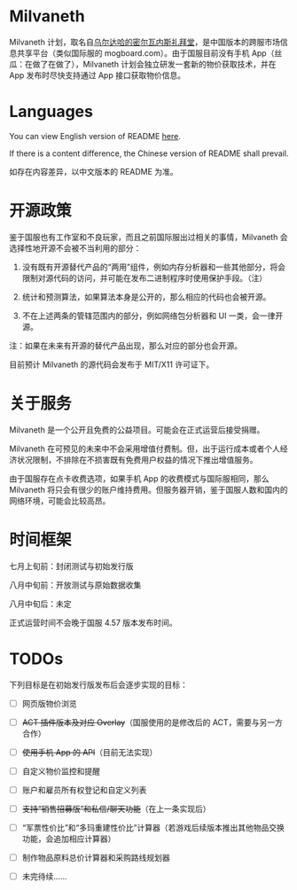 # Milvaneth

Milvaneth 计划，取名自[乌尔达哈的密尔瓦内斯礼拜堂](https://ffxiv.gamerescape.com/wiki/Milvaneth_Sacrarium)，是中国版本的跨服市场信息共享平台（类似国际服的 mogboard.com）。由于国服目前没有手机 App（丝瓜：在做了在做了），Milvaneth 计划会独立研发一套新的物价获取技术，并在 App 发布时尽快支持通过 App 接口获取物价信息。

# Languages

You can view English version of README [here](https://github.com/menphnia/Milvaneth/blob/master/README.md).

If there is a content difference, the Chinese version of README shall prevail.

如存在内容差异，以中文版本的 README 为准。

# 开源政策

鉴于国服也有工作室和不良玩家，而且之前国际服出过相关的事情，Milvaneth 会选择性地开源不会被不当利用的部分：

1. 没有既有开源替代产品的“两用”组件，例如内存分析器和一些其他部分，将会限制对源代码的访问，并可能在发布二进制程序时使用保护手段。（注）

2. 统计和预测算法，如果算法本身是公开的，那么相应的代码也会被开源。

3. 不在上述两条的管辖范围内的部分，例如网络包分析器和 UI 一类，会一律开源。

注：如果在未来有开源的替代产品出现，那么对应的部分也会开源。

目前预计 Milvaneth 的源代码会发布于 MIT/X11 许可证下。

# 关于服务

Milvaneth 是一个公开且免费的公益项目。可能会在正式运营后接受捐赠。

Milvaneth 在可预见的未来中不会采用增值付费制。但，出于运行成本或者个人经济状况限制，不排除在不损害既有免费用户权益的情况下推出增值服务。

由于国服存在点卡收费选项，如果手机 App 的收费模式与国际服相同，那么 Milvaneth 将只会有很少的账户维持费用。但服务器开销，鉴于国服人数和国内的网络环境，可能会比较高昂。

# 时间框架

七月上旬前：封闭测试与初始发行版

八月中旬前：开放测试与原始数据收集

八月中旬后：未定

正式运营时间不会晚于国服 4.57 版本发布时间。

# TODOs

下列目标是在初始发行版发布后会逐步实现的目标：

- [ ] 网页版物价浏览

- [ ] ~~ACT 插件版本及对应 Overlay~~（国服使用的是修改后的 ACT，需要与另一方合作）

- [ ] ~~使用手机 App 的 API~~（目前无法实现）

- [ ] 自定义物价监控和提醒

- [ ] 账户和雇员所有权登记和自定义列表

- [ ] ~~支持“销售招募版”和私信/聊天功能~~（在上一条实现后）

- [ ] “军票性价比”和“多玛重建性价比”计算器（若游戏后续版本推出其他物品交换功能，会追加相应计算器）

- [ ] 制作物品原料总价计算器和采购路线规划器

- [ ] 未完待续……
